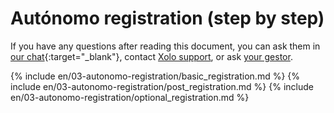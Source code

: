 # Autónomo registration (step by step)

If you have any questions after reading this document, you can ask them in
[our chat](https://bit.ly/it-autonomos-spain-eng){:target="_blank"}, contact [Xolo support](#support-contacts), or
ask [your gestor](#reliable-gestors).

{% include en/03-autonomo-registration/basic_registration.md %}
{% include en/03-autonomo-registration/post_registration.md %}
{% include en/03-autonomo-registration/optional_registration.md %}
